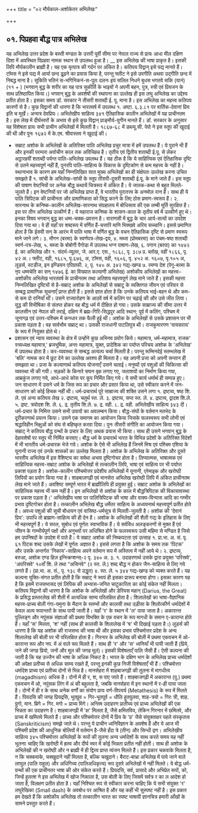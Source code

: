 +++
title = "०२ मौर्यकाल-अशोकेतर अभिलेखः"

+++
## ०१. पिप्रहवा बौद्ध पात्र अभिलेख
यह अभिलेख उत्तर प्रदेश के बस्ती मण्डल के उत्तरी पूर्वी सीमा पर नेपाल राज्य से प्रायः आधा मील दक्षिण दिशा में अवस्थित पिप्रहवा नामक स्थान से उपलब्ध हुआ है।
__ इस अभिलेख की भाषा प्राकृत है। इसकी लिपि मौर्यकालीन ब्राह्मी है। यह एक मृत्पात्र की गर्दन पर अंकित है। कतिपय विद्वान् इसे पद्य मानते हैं। टॉमस ने इसे पद्य में आर्या छन्द ढूढ़ने का प्रयास किया है, परन्तु फ्लीट ने इसे उपगीति अथवा उद्गीति छन्द में निबद्ध माना है।
सुकिति भतिनं स-भगिनिकनं-स-पुतः दलनः इयं सलिल निधने बुधस भगतवे सकि (यानं) (११ + ) (भगवान् बुद्ध के शरीर का यह पात्र सुकीर्ति के भाइयों ने अपनी बहन, पुत्र, स्त्री एवं प्रियजन के साथ प्रतिष्ठापित किया।)
भगवान् बुद्ध के अवशेषों की स्थापना का उल्लेख ही इस लघु अभिलेख का उद्देश्य प्रतीत होता है।
इसका समय डॉ. सरकार ने तीसरी शताब्दी ई. पू. माना है। इस अभिलेख का महत्त्व कतिपय कारणों से है। कुछ विद्वानों की धारणा है कि भारतवर्ष में उपलब्ध
१.
अष्टा. ६.३.८१ पर वार्तिक-देवानां प्रिय इति च मूर्खे। अन्यत्र देवप्रियः।
अभिलेखीय साहित्य
३४१
ऐतिहासिक कालीन अभिलेखों में यह प्राचीनतम है। इस लेख में दीर्घस्वरों के अभाव से इसे कुछ विद्वान् प्राङ्मौर्य-युगीन मानते हैं। डॉ. सरकार के अनुसार यह विशेषता प्रायः सभी प्राचीन अभिलेखों में मिलती है।
१८६७-६८ में डब्ल्यू.सी. पेपो ने इस स्तूप की खुदाई की थी और पुनः १६७२ में के.एम. श्रीवास्तव ने खुदाई की।
- सम्राट अशोक के अभिलेखों के अतिरिक्त पालि अभिलेख प्रचुर मात्रा में हमें उपलब्ध हैं। ये पुराने भी हैं और इनकी परम्परा अर्वाचीन काल तक अविच्छिन्न है। तृतीय एवं द्वितीय शताब्दी ई.पू. से लेकर अट्ठारहवीं शताब्दी पर्यन्त पालि-अभिलेख उपलब्ध हैं। यह ठीक है कि ये साहित्यिक एवं ऐतिहासिक दृष्टि से उतने महत्त्वपूर्ण नहीं हैं, पुनरपि पालि-साहित्य के विकास के दृष्टिकोण से कम महत्त्व के नहीं है। स्थानाभाव के कारण हम यहाँ निम्नलिखित सात मुख्य अभिलेखों का ही संक्षेपतः उल्लेख करना उचित समझते हैं
१. सांची के अभिलेखः-सांची के स्तूप तीसरी-दूसरी शताब्दी ई.पू. के माने जाते हैं। इस स्तूप की पाषाण वेष्टनियों पर अनेक बौद्ध कथायें चित्ररूप में अंकित हैं। ये जातक-कथा से बहुत मिलते-जुलते हैं। इन वेष्टनियों पर जो अभिलेख प्राप्त हैं, वे भारतीय पुरातत्त्व के अनमोल रत्न हैं। साथ ही ये पालि त्रिपिटक की प्राचीनता और प्रामाणिकता को सिद्ध करने के लिए ठोस प्रमाण-स्वरूप हैं।
२. सारनाथ के कनिष्क-कालीन अभिलेख-सारनाथ संग्रहालय में बोधिसत्व की एक लम्बी मूर्ति सुरक्षित है। इस पर तीन अभिलेख उत्कीर्ण हैं। ये महाराज कनिष्क के शासन-काल के तृतीय वर्ष में उत्कीर्ण हुए थे। इनका विषय भगवान् बुद्ध का धम्म-चक्क-प्रवत्तन है। वाराणसी में बुद्ध के चार आर्य-सत्यों का उपदेश दिया गया था। वे ही यहाँ पर शब्दरूप में वर्णित हैं-चत्तारि मानि भिक्खवे अरिय सच्चानि।
इससे प्रमाणित होता है कि ईसवी सन् के आरंभ में पालि भाषा में वर्णित बुद्ध के वचन ऐतिहासिक दृष्टि से प्रमाण स्वरूप माने जाने लगे।
३. मौगन (बरमा) के स्वर्णपत्र-लेख-द्वय, ४. मब्जा (प्रोमबरमा) का पंचम-षष्ठ शताब्दी स्वर्ण-पत्र-लेख, ५. मब्जा के बोबोगी पैगोडा में उपलब्ध भग्न पाषाण-लेख, ६. पगान (बरपा) का १४४२ ई. का अभिलेख और
१. संदर्भ-व्यूलर, जे. आर.ए. एस., १८६८, पृ. ३८७ प्र. ब्लॉख, वहीं १८६६, पृ. ४२ अ.। फ्लीट,
वही, १६८५, पृ.६७६, अ, टॉमस, वही, १६०६, पृ. ४५२ अ. १६०७, पृ.१०५ अ, लूडर्स, स्टडीज, इन इण्डियन एपिग्राफी. २, पृ. १४० अ.
३४२
गद्य-खण्ड
७. रमण्य देश (पेगू-बरमा के नृप धम्मचेति का सन् १४७६ ई. का विख्यात कल्याणी अभिलेख)
अशोकीय अभिलेखों का महत्त्वः-अशोकीय अभिलेख भारतवर्ष के प्राचीनतम तथा अतिशय महत्त्वपूर्ण लेख माने जाते हैं। इसकी महत्ता निम्नलिखित दृष्टियों से है-सम्राट् अशोक के अभिलेखों से सम्राटू के व्यक्तिगत जीवन एवं परिवार से सम्बद्ध प्रामाणिक सूचनाएँ प्राप्त होती हैं। इससे ज्ञात होता है कि उनके कतिपय भाई-बहन थे और कम-से कम दो रानियाँ थीं। उसने राज्यारोहण के आठवें वर्ष में कलिंग पर चढ़ाई की और उसे जीत लिया। युद्ध की विभीषिका से संतप्त होकर वह बौद्ध धर्म में दीक्षित हो गया। उसके साम्राज्य की सीमा उत्तर में कालसीन एवं नेपाल की तराई, दक्षिण में ब्रह्म-गिरि-सिद्धपुर आदि स्थान; पूर्व में कलिंग, पश्चिम में जूनागढ़ एवं उत्तर-पश्चिम में कनधार तक फैली हुई थी।
अशोक के अभिलेखों से उसके प्रशासन पर भी प्रकाश पड़ता है। वह सार्वभौम सम्राट् था। उसकी राजधानी पाटलिपुत्र थी। राजकुमारगण 'वायसराय' के रूप में नियुक्त होते थे।
- प्रशासन एवं न्याय व्यवस्था के क्षेत्र में उन्होंने कुछ अभिनव प्रयोग किये। महामात्र, धर्म-महामात्र, राजक' स्त्र्यध्यक्ष महामात्र,' ब्रजभूमिक, अन्तः महामात्र, युक्त, प्रादेशिक का पर्याप्त परिचय अशोक के 'अभिलेख' में उपलब्ध होता है। कर-व्यवस्था से सम्बद्ध अत्यल्प चर्चा मिलती है। परन्तु रूम्मिनदेई स्तम्भलेख में 'बलि' नामक कर में छूट देने का उल्लेख अवश्य ही मिलता है।
वह अपनी प्रजा को अपनी सन्तान ही समझता था। प्रजा के कल्याणार्थ कतिपय योजनाएँ उसने चलाई। मनुष्यों एवं पशुओं की चिकित्सा की व्यवस्था भी की गयी। सड़कों के किनारे सघन वृक्ष लगाए गए, जलाशयों का निर्माण किया गया, आम्रकुंज लगाए गये, आधे-आधे कोस पर कूप निर्मित किए गये। ये सभी कार्य धर्मार्थ ही सम्पन्न हुए। जन साधारण में उसने धर्म के जिस रूप का प्रचार और प्रसार किया था, उसे स्वीकार करने में जन-साधारण को कोई हिचक नहीं थी। धर्म-प्रचारार्थ पूरे साम्राज्य की शक्ति उसने लगा
१. द्रष्टव्य, षष्ठ शि. ले. एवं अन्य कतिपय लेख २. द्रष्टव्य, चतुर्थ स्त. ले. ३. द्रष्टव्य, सप्त स्त. ले. ४. द्रष्टव्य, द्वादश शि.ले. ५. द्रष्ट. त्रयोदश शि. ले. ६. द्र. तृतीय शि.ले. ७. द्र. वही. ८. द्र. वही.
अभिलेखीय साहित्य
३४३
दी। धर्म-प्रचार के निमित्त उसने सभी उपायों का अवलम्बन किया। बौद्ध-संघों के वर्तमान मतभेद के दूरीकरणार्थ प्रयत्न किया। उसने एक समागम का आयोजन किया जिसके फलस्वरूप सभी लोभी एवं श्रद्धाविहीन भिक्षुओं को संघ से बहिष्कृत करवा दिया। पुनः तीसरी संगीति का आयोजन किया गया। सम्राट् ने कतिपय बौद्ध ग्रन्थों के प्रचार के लिए अथक प्रयास भी किया। साथ ही उसने भगवान् बुद्ध के देहावशेषों पर स्तूप भी निर्मित करवाए। बौद्ध धर्म के प्रचारार्थ भारत के विभिन्न प्रदेशों के अतिरिक्त विदेशों में भी भारतीय धर्म-प्रचारक भेजे गये। अशोक के ऐसे भी अभिलेख हैं जिनमें मिश्र एवं पश्चिम एशिया के यूनानी राज्य एवं उनके शासकों का उल्लेख मिलता है। अशोक के अभिलेख के अतिरिक्त और दूसरे भारतीय अभिलेख में इस वैशिष्ट्य का सर्वथा अभाव दृष्टिगोचर होता है।
लिप्यात्मक, भाषात्मक एवं साहित्यिक महत्त्व-सम्राट अशोक के अभिलेखों से तत्कालीन लिपि, भाषा एवं साहित्य पर भी पर्याप्त प्रकाश पड़ता है। अशोक-कालीन पश्चिमोत्तर प्रदेशीय अभिलेखों में यूनानी, एरेमाइक और खरोष्ठी लिपियों का प्रयोग किया गया है। शाहबाज़गढ़ी एवं मानसेरा अभिलेख खरोष्ठी लिपि में अंकित प्राचीनतम लेख माने जाते हैं। अवशिष्ट सम्पूर्ण भारत में ब्राह्मीलिपि ही प्रयुक्त हुई।
सम्राट अशोक के अभिलेखों का साहित्यिक महत्त्व भी कम नहीं है। इन अभिलेखों से अशोक के काल में बौद्धत्रिपिटक की विकासावस्था पर प्रकाश पड़ता है।' अभिलेखीय भाषा पर पालित्रिपिटक की भाषा और वाक्य-विन्यास आदि का गम्भीर प्रभाव दृष्टिगोचर होता है। तत्कालीन अभिलेख बौद्ध धर्मेतर साहित्य के अध्ययनार्थ महत्त्वपूर्ण प्रतीत होते हैं। अवध्य पशुओं की सूची बौधायन एवं वासिष्ठ-धर्मसूत्र से मिलती-जुलती है। अशोक
की 'देवानं प्रिय': उपाधि तो ब्राह्मण-साहित्य की ही देन है।
अशोक के अभिलेखों की शैली गद्य के इतिहास के लिए भी महत्त्वपूर्ण है। ये सरल, सुबोध एवं पूर्णतः स्वाभाविक हैं। ये सर्वविध अलङ्करणों से मुक्त हैं एवं जीवन के गाम्भीर्यपूर्ण पक्षों और अनुभवों पर अधिश्रित होने के फलस्वरूप उसी महिमा से मण्डित है जिसे हम उपनिषदों के उपदेश में पाते हैं। ये सम्राट अशोक की निष्कपटता एवं उत्साह
१. प्रा.भा. अ. सं. पृ. ६१ पिटक शब्द उसके लेखों में पूर्णतः अज्ञात है। इससे लगता है कि अशोक
के समय तक 'पिटक' और उसके अन्तर्गत 'निकाय'-साहित्य अपने वर्तमान रूप में अस्तित्व में
नहीं आये थे। २. द्रष्टव्य, बरुआ, अशोक एण्ड हिज़ इन्स्क्रिप्शन्स्-२ पृ. ३४० अ. ३. १. उदाहरणार्थ उसके द्वारा प्रयुक्त 'परिस्रवे', 'अपरिस्रवे' १०वाँ शि. ले तथा “असिनवे"
(२ स्त. ले.) शब्द बौद्ध न होकर जैन-साहित्य से लिए गये लगते हैं।
(प्रा.भा. अ. सं., पृ. १३८ से उद्धृत) ४. स्त. ले. ५
३४४
गद्य-खण्ड
को व्यक्त करते हैं। यह कल्पना युक्ति-संगत प्रतीत होती है कि सम्राट् ने स्वयं ही इसका प्रारूप बनाया होगा। इसका कारण यह है कि इसमें राजसभासद एवं लिपिक की अभ्यास-जनित चाटुकारिता का कोई संकेत नहीं मिलता।
कतिपय विद्वानों की धारणा है कि अशोक के अभिलेखों और डेरियस महान् (Darius, the Great) के प्रसिद्ध प्रस्तरलेख की शैली में अत्यधिक साम्य परिलक्षित होता है।
शिलालेखों का भाषा-वैज्ञानिक महत्त्व-प्राच्य बोली गंगा-यमुना के मैदान के स्तम्भों और कालसी तथा उड़ीसा के शिलोत्कीर्ण धर्मादेशों में केवल अल्प रूपान्तरों के साथ पायी जाती है। यहाँ 'र' के स्थान में 'ल' पाया जाता है। अकारान्त पुल्लिङ्ग और नपुंसक संज्ञाओं की प्रथमा विभक्ति के एक वचन के रूप मागधी के समान ए-कारान्त होते हैं। यहाँ 'स' मिलता, 'श' नहीं (साथ ही कालसी के शिलालेख में 'ष' भी दिखाई पड़ता है।) लूडर्स की धारणा है कि यह अशोक की राजसभा की भाषा थी और इसका प्रभाव पश्चिमोत्तर प्रदेश के अन्य शिलालेख की बोली पर भी परिलक्षित होता है।
गिरनार के अभिलेख की बोली में प्रथमा एकवचन में ओ-कारान्त रूप और नप. में अं वाले रूप मिलते हैं। साथ ही 'र' और 'स' ध्वनियाँ भी पायी जाती हैं (प्रिये, जने की जगह प्रियो, जनों और मूल की जगह मूलं)। इसकी विशेषताएँ पालि जैसी हैं। ऐसी कल्पना की जाती है कि यह उज्जैन की भाषा के अधिक निकट है।
भारत के दक्षिण भाग के अभिलेख प्राच्य धर्मादेशों की अपेक्षा प्रतीच्य से अधिक साम्य रखते हैं, परन्तु इनकी कुछ निजी विशेषताएँ भी हैं।
पश्चिमोत्तर धर्मादेश प्राच्य एवं प्रतीच्य दोनों से भिन्न है। मानसेहरा में शाहबाजगढ़ी की तुलना में मागधीत्व (magadhism) अधिक है। दोनों में ही र, श, स पाए जाते हैं। शाहबाजगढ़ी में अकारान्त (पु.) प्रथमा एकवचन में ओ, नपुंसक लिंग में अं की बहुलता है, जबकि मानसेहरा में इन स्थानों में र-ही पाया जाता है। दोनों में ही र के साथ अनेक वर्णों का संयोग प्रायः वर्ण-विपयर्य (Metathesis) के रूप में मिलते हैं। पियदसि की जगह प्रियद्रसि, भूतप्रुव = गिर-भूतपूर्व = धौलि हूतपुलवा, शाह-त्रयो = गिरः त्री, शाह. ग्रुगो, मान. म्रिगे = गिर. मगो = प्राच्य मिगे।
अन्तिम उदाहरण प्रातीच्य एवं प्राच्य अभिलेखों की एक भिन्नता का उदाहरण है। शाहबाजगढ़ी में 'क्ष' मिलता है, जैसे क्षमितविय, लेकिन गिरनार में छमितवे, और प्राच्य में खमितवे मिलते हैं। प्राच्य और पश्चिमोत्तर दोनों में प्रिय के 'प्र' जैसे संयुक्ताक्षर पहले संस्कृतत्व (Sanskriticism) समझे जाते थे। परन्तु ये प्राचीन ध्वनिविज्ञान के अवशेष हैं और ये आज भी पश्चिमी प्रदेश की आधुनिक बोलियों में वर्तमान है-जैसे हँदा त्रे (तीन) और सिन्धी द्रण।
अभिलेखीय साहित्य
३४५
पश्चिमोत्तर अभिलेखों के रूपों की तुलना अन्य धर्मादेशों के साथ करते समय यह नहीं भूलनाः चाहिए कि खरोष्ठी में ह्रस्व और दीर्घ स्वर में कोई भिन्नता प्रतीत नहीं होती। साथ ही अशोक के अभिलेखों की न खरोष्ठी और न ब्राह्मी में ही द्वित्त्व प्राप्त व्यंजन मिलते हैं। इस प्रकार चकवाके मिलता है, न कि चक्कवाके, चक्खुदानें नहीं मिलता है, बल्कि चखुदाने। बैराट-बाभ्रा अभिलेख में पाये जाने वाले लाघुल (पालि राहुल) और अधिगिच्य (पालिअधिकृत्य) रूप दूसरे अभिलेखों में नहीं मिलते। ये बोद्ध धर्म-ग्रन्थों की एक प्राचीनतर भाषा की ओर संकेत करते हैं। प्रियदसि, सर्व, प्रासादे और अभिप्रेत रूपों, को, जिन्हें हुलत्श ने इस अभिलेख में खोज निकाला है, उस बोली के लिए जिसमें सर्वत्र र का ल आदेश हो जाता है, विलक्षण प्रतीत होता है। यहाँ निश्चित रूप से स्वीकार करना चाहिए कि ये सभी संयुक्त 'र' लघुरेखिका (Small dash) के अवबोध पर आश्रित है
और यह कहीं भी सुस्पष्ट नहीं है।
इस प्रकार हम देखते हैं कि अशोकीय अभिलेख तो तत्कालीन भारत का स्पष्ट भाषायी ज्ञानचित्र हमारी आँखों के सामने प्रस्तुत करते हैं।
